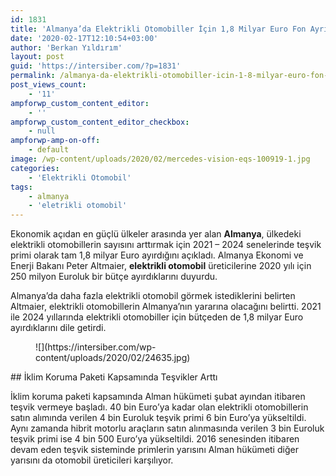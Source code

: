 ```yaml
---
id: 1831
title: 'Almanya’da Elektrikli Otomobiller İçin 1,8 Milyar Euro Fon Ayrıldı'
date: '2020-02-17T12:10:54+03:00'
author: 'Berkan Yıldırım'
layout: post
guid: 'https://intersiber.com/?p=1831'
permalink: /almanya-da-elektrikli-otomobiller-icin-1-8-milyar-euro-fon-ayrildi/
post_views_count:
    - '11'
ampforwp_custom_content_editor:
    - ''
ampforwp_custom_content_editor_checkbox:
    - null
ampforwp-amp-on-off:
    - default
image: /wp-content/uploads/2020/02/mercedes-vision-eqs-100919-1.jpg
categories:
    - 'Elektrikli Otomobil'
tags:
    - almanya
    - 'eletrikli otomobil'
---
```


Ekonomik açıdan en güçlü ülkeler arasında yer alan **Almanya**, ülkedeki elektrikli otomobillerin sayısını arttırmak için 2021 – 2024 senelerinde teşvik primi olarak tam 1,8 milyar Euro ayırdığını açıkladı. Almanya Ekonomi ve Enerji Bakanı Peter Altmaier, **elektrikli otomobil** üreticilerine 2020 yılı için 250 milyon Euroluk bir bütçe ayırdıklarını duyurdu.

Almanya’da daha fazla elektrikli otomobil görmek istediklerini belirten Altmaier, elektrikli otomobillerin Almanya’nın yararına olacağını belirtti. 2021 ile 2024 yıllarında elektrikli otomobiller için bütçeden de 1,8 milyar Euro ayırdıklarını dile getirdi.

<figure class="wp-block-image size-large">![](https://intersiber.com/wp-content/uploads/2020/02/24635.jpg)</figure>## İklim Koruma Paketi Kapsamında Teşvikler Arttı

İklim koruma paketi kapsamında Alman hükümeti şubat ayından itibaren teşvik vermeye başladı. 40 bin Euro’ya kadar olan elektrikli otomobillerin satın alımında verilen 4 bin Euroluk teşvik primi 6 bin Euro’ya yükseltildi. Aynı zamanda hibrit motorlu araçların satın alınmasında verilen 3 bin Euroluk teşvik primi ise 4 bin 500 Euro’ya yükseltildi. 2016 senesinden itibaren devam eden teşvik sisteminde primlerin yarısını Alman hükümeti diğer yarısını da otomobil üreticileri karşılıyor.